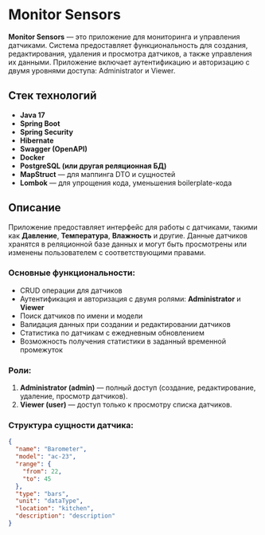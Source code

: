 # Monitor Sensors

**Monitor Sensors** — это приложение для мониторинга и управления датчиками. Система предоставляет функциональность для создания, редактирования, удаления и просмотра датчиков, а также управления их данными. Приложение включает аутентификацию и авторизацию с двумя уровнями доступа: Administrator и Viewer.

## Стек технологий

- **Java 17**
- **Spring Boot**
- **Spring Security**
- **Hibernate**
- **Swagger (OpenAPI)**
- **Docker**
- **PostgreSQL (или другая реляционная БД)**
- **MapStruct** — для маппинга DTO и сущностей
- **Lombok** — для упрощения кода, уменьшения boilerplate-кода

## Описание

Приложение предоставляет интерфейс для работы с датчиками, такими как **Давление**, **Температура**, **Влажность** и другие. Данные датчиков хранятся в реляционной базе данных и могут быть просмотрены или изменены пользователем с соответствующими правами.

### Основные функциональности:

- CRUD операции для датчиков
- Аутентификация и авторизация с двумя ролями: **Administrator** и **Viewer**
- Поиск датчиков по имени и модели
- Валидация данных при создании и редактировании датчиков
- Статистика по датчикам с ежедневным обновлением
- Возможность получения статистики в заданный временной промежуток

### Роли:

1. **Administrator (admin)** — полный доступ (создание, редактирование, удаление, просмотр датчиков).
2. **Viewer (user)** — доступ только к просмотру списка датчиков.

### Структура сущности датчика:

```json
{
  "name": "Barometer",
  "model": "ac-23",
  "range": {
    "from": 22,
    "to": 45
  },
  "type": "bars",
  "unit": "dataType",
  "location": "kitchen",
  "description": "description"
}
